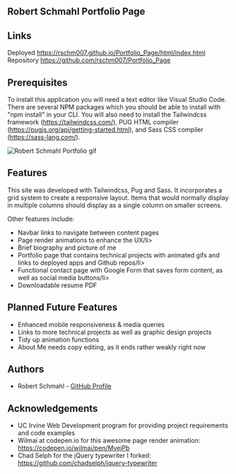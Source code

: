 Robert Schmahl Portfolio Page
-----------------------------


Links
-----------------------------
Deployed <a href="https://rschm007.github.io/Portfolio_Page/html/index.html">https://rschm007.github.io/Portfolio_Page/html/index.html</a>
<br>
Repository <a href="https://github.com/rschm007/Portfolio_Page">https://github.com/rschm007/Portfolio_Page</a>

Prerequisites
-----------------------------

To install this application you will need a text editor like Visual Studio Code. There are several NPM packages which you should be able to install with "npm install" in your CLI. You will also need to install the Tailwindcss framework (https://tailwindcss.com/), PUG HTML compiler (https://pugjs.org/api/getting-started.html), and Sass CSS compiler (https://sass-lang.com/).


<img src="https://raw.githubusercontent.com/rschm007/Portfolio_Page/master/assets/imgs/portfolio_gif-1.gif" alt="Robert Schmahl Portfolio gif" style="max-width:100%;">


Features
-----------------------------
This site was developed with Tailwindcss, Pug and Sass. It incorporates a grid system to create a responsive layout. Items that would normally display in multiple columns should display as a single column on smaller screens.

Other features include:
<ul>
  <li>Navbar links to navigate between content pages</li>
  <li>Page render animations to enhance the UX/li>
  <li>Brief biography and picture of me</li>
  <li>Portfolio page that contains technical projects with animated gifs and links to deployed apps and Github repos/li>
  <li>Functional contact page with Google Form that saves form content, as well as social media buttons/li>
  <li>Downloadable resume PDF</li>
</ul>

Planned Future Features
-----------------------------
<ul>
  <li>Enhanced mobile responsiveness & media queries</li>
  <li>Links to more technical projects as well as graphic design projects</li>
  <li>Tidy up animation functions</li>
  <li>About Me needs copy editing, as it ends rather weakly right now</li>
</ul>

Authors
-----------------------------
<ul>
  <li>Robert Schmahl - <a href="https://github.com/rschm007">GitHub Profile</a></li>
</ul>

Acknowledgements
-----------------------------
<ul>
  <li>UC Irvine Web Development program for providing project requirements and code examples</li>
  <li>Wilmai at codepen.io for this awesome page render animation: <a href="https://codepen.io/wilmai/pen/MvejPb">https://codepen.io/wilmai/pen/MvejPb</a></li>
  <li>Chad Selph for the jQuery typewriter I forked: <a href="https://github.com/chadselph/jquery-typewriter">https://github.com/chadselph/jquery-typewriter</a></li>
</ul>

